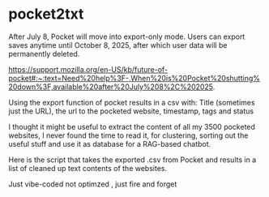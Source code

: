 # pocket2txt

After July 8, Pocket will move into export-only mode. 
Users can export saves anytime until October 8, 2025, 
after which user data will be permanently deleted.

https://support.mozilla.org/en-US/kb/future-of-pocket#:~:text=Need%20help%3F-,When%20is%20Pocket%20shutting%20down%3F,available%20after%20July%208%2C%202025.

Using the export function of pocket results in a csv with:
Title (sometimes just the URL), the url to the pocketed website, timestamp, tags and status

I thought it might be useful to extract the content of all my 3500 pocketed websites,
I never found the time to read it, for clustering, sorting out the useful stuff and
use it as database for a RAG-based chatbot.

Here is the script that takes the exported .csv from Pocket and
results in a list of cleaned up text contents of the websites. 

Just vibe-coded not optimzed , just fire and forget

